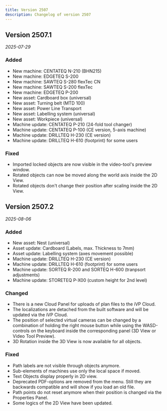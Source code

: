 ```yaml
---
title: Version 2507
description: Changelog of version 2507
---
```


## Version 2507.1
_2025-07-29_

### Added

- New machine: CENTATEQ N-210 (BHN215)
- New machine: EDGETEQ S-200
- New machine: SAWTEQ S-280 flexTec CN
- New machine: SAWTEQ S-200 flexTec
- New machine: EDGETEQ P-200
- New asset: Cardboard box (universal)
- New asset: Turning belt (MTD 100)
- New asset: Power Line Transport
- New asset: Labelling system (universal)
- New asset: Workpiece (universal)
- Machine update: CENTATEQ P-210 (24-fold tool changer)
- Machine update: CENTATEQ P-100 (CE version, 5-axis machine)
- Machine update: DRILLTEQ H-230 (CE version)
- Machine update: DRILLTEQ H-610 (footprint) for some users

### Fixed

- Imported locked objects are now visible in the video-tool's preview window.
- Rotated objects can now be moved along the world axis inside the 2D View.
- Rotated objects don't change their position after scaling inside the 2D View.


## Version 2507.2
_2025-08-06_

### Added

- New asset: Nest (universal)
- Asset update: Cardboard (Labels, max. Thickness to 7mm)
- Asset update: Labelling system (axes movement possible)
- Machine update: DRILLTEQ H-230 (CE version)
- Machine update: DRILLTEQ H-610 (footprint) for some users
- Machine update: SORTEQ R-200 and SORTEQ H-600 (tranpsort adjustments)
- Machine update: STORETEQ P-X00 (custom height for 2nd level)

### Changed

- There is a new Cloud Panel for uploads of plan files to the iVP Cloud.
- The localizations are detached from the built software and will be updated via the iVP Cloud.
- The position of selected virtual cameras can be changed by a combination of holding the right mouse button while using the WASD-controls on the keyboard inside the corresponding panel (3D View or Video Tool Preview).
- 3D Rotation inside the 3D View is now available for all objects.

### Fixed

- Path labels are not visible through objects anymore.
- Sub-elements of machines use only the local space if moved.
- Text Objects display properly in 2D view.
- Deprecated PDF-options are removed from the menu. Still they are backwards compatible and will show if you load an old file.
- Path points do not reset anymore when their position is changed via the Properties Panel.
- Some logics of the 2D View have been updated.